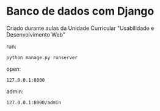 # Banco de dados com Django
Criado durante aulas da Unidade Curricular "Usabilidade e Desenvolvimento Web"

run:

    python manage.py runserver

open:

    127.0.0.1:8000

admin:

    127.0.0.1:8000/admin
